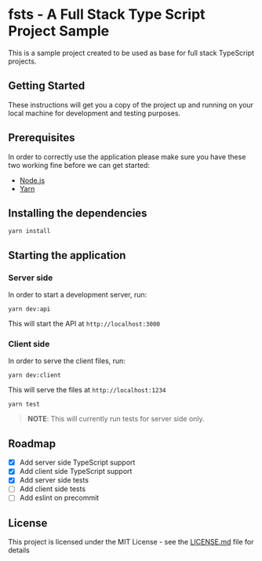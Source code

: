# fsts - A Full Stack Type Script Project Sample

This is a sample project created to be used as base for full stack TypeScript projects.

## Getting Started

These instructions will get you a copy of the project up and running on your local machine for development and testing purposes.

## Prerequisites

In order to correctly use the application please make sure you have these two
working fine before we can get started:

- [Node.js](https://nodejs.org/en/download/)
- [Yarn](https://yarnpkg.com/lang/en/)

## Installing the dependencies

```
yarn install
```

## Starting the application

### Server side

In order to start a development server, run:

```
yarn dev:api
```

This will start the API at `http://localhost:3000`

### Client side

In order to serve the client files, run:

```
yarn dev:client
```

This will serve the files at `http://localhost:1234`

```
yarn test
```

> **NOTE**:
> This will currently run tests for server side only.

## Roadmap

- [x] Add server side TypeScript support
- [x] Add client side TypeScript support
- [x] Add server side tests
- [ ] Add client side tests
- [ ] Add eslint on precommit

## License

This project is licensed under the MIT License - see the [LICENSE.md](LICENSE.md) file for details
